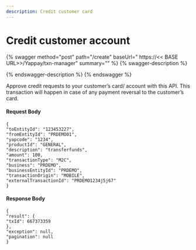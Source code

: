 ```yaml
---
description: Credit customer card
---
```


# Credit customer account

{% swagger method="post" path="/create" baseUrl="	https://<< BASE URL>>/Yappay/txn-manager" summary="" %}
{% swagger-description %}

{% endswagger-description %}
{% endswagger %}

Approve credit requests to your customer’s card/ account with this API. This transaction will happen in case of any payment reversal to the customer’s card.

#### &#x20;Request Body

```
{
"toEntityId": "123453227",
"fromEntityId": "PRDEMO01",
"yapcode": "1234",
"productId": "GENERAL",
"description": "transferfunds",
"amount": 100,
"transactionType": "M2C",
"business": "PRDEMO",
"businessEntityId": "PRDEMO",
"transactionOrigin": "MOBILE",
"externalTransactionId": "PRDEMO1234j5j67"
}
```

#### Response Body

```
{
"result": {
"txId": 667373359
},
"exception": null,
"pagination": null
}
```
